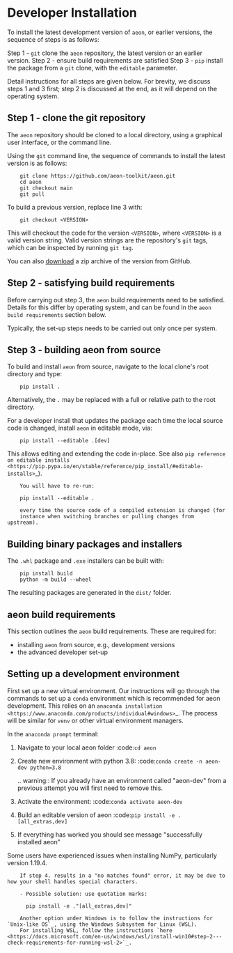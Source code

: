 # Developer Installation

To install the latest development version of ``aeon``, or earlier versions, the sequence of steps is as follows:

Step 1 - ``git`` clone the ``aeon`` repository, the latest version or an earlier version.
Step 2 - ensure build requirements are satisfied
Step 3 - ``pip`` install the package from a ``git`` clone, with the ``editable`` parameter.

Detail instructions for all steps are given below.
For brevity, we discuss steps 1 and 3 first; step 2 is discussed at the end, as it will depend on the operating system.

## Step 1 - clone the git repository

The ``aeon`` repository should be cloned to a local directory, using a graphical user interface, or the command line.

Using the ``git`` command line, the sequence of commands to install the latest version is as follows:

```{code-block} powershell
    git clone https://github.com/aeon-toolkit/aeon.git
    cd aeon
    git checkout main
    git pull
```

To build a previous version, replace line 3 with:

```{code-block} powershell
    git checkout <VERSION>
```

This will checkout the code for the version ``<VERSION>``, where ``<VERSION>`` is a valid version string.
Valid version strings are the repository's ``git`` tags, which can be inspected by running ``git tag``.

You can also [download](https://github.com/aeon-toolkit/aeon/releases) a zip archive of the version from GitHub.

## Step 2 - satisfying build requirements

Before carrying out step 3, the ``aeon`` build requirements need to be satisfied.
Details for this differ by operating system, and can be found in the `aeon build requirements` section below.

Typically, the set-up steps needs to be carried out only once per system.

## Step 3 - building aeon from source

To build and install ``aeon`` from source, navigate to the local clone's root directory and type:

```{code-block} powershell
    pip install .
```

Alternatively, the ``.`` may be replaced with a full or relative path to the root directory.

For a developer install that updates the package each time the local source code is changed, install ``aeon`` in editable mode, via:

```{code-block} powershell
    pip install --editable .[dev]
```

This allows editing and extending the code in-place. See also
`pip reference on editable installs <https://pip.pypa.io/en/stable/reference/pip_install/#editable-installs>`_).

```{note}
    You will have to re-run:

    pip install --editable .

    every time the source code of a compiled extension is changed (for
    instance when switching branches or pulling changes from upstream).
```

## Building binary packages and installers

The ``.whl`` package and ``.exe`` installers can be built with:

```{code-block} powershell
    pip install build
    python -m build --wheel
```

The resulting packages are generated in the ``dist/`` folder.


## aeon build requirements

This section outlines the ``aeon`` build requirements. These are required for:

* installing ``aeon`` from source, e.g., development versions
* the advanced developer set-up


## Setting up a development environment

First set up a new virtual environment. Our instructions will go through the commands to set up a ``conda`` environment which is recommended for aeon development.
This relies on an `anaconda installation <https://www.anaconda.com/products/individual#windows>`_. The process will be similar for ``venv`` or other virtual environment managers.

In the ``anaconda prompt`` terminal:

1. Navigate to your local aeon folder :code:`cd aeon`

2. Create new environment with python 3.8: :code:`conda create -n aeon-dev python=3.8`

   .. warning::
       If you already have an environment called "aeon-dev" from a previous attempt you will first need to remove this.

3. Activate the environment: :code:`conda activate aeon-dev`

4. Build an editable version of aeon :code:`pip install -e .[all_extras,dev]`

5. If everything has worked you should see message "successfully installed aeon"

Some users have experienced issues when installing NumPy, particularly version 1.19.4.

```{note}
    If step 4. results in a "no matches found" error, it may be due to how your shell handles special characters.

    - Possible solution: use quotation marks:

      pip install -e ."[all_extras,dev]"
```

```{note}
    Another option under Windows is to follow the instructions for `Unix-like OS`_, using the Windows Subsystem for Linux (WSL).
    For installing WSL, follow the instructions `here <https://docs.microsoft.com/en-us/windows/wsl/install-win10#step-2---check-requirements-for-running-wsl-2>`_.
```
